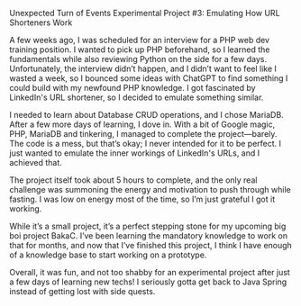 Unexpected Turn of Events
Experimental Project #3: Emulating How URL Shorteners Work

A few weeks ago, I was scheduled for an interview for a PHP web dev training position. I wanted to pick up PHP beforehand, so I learned the fundamentals while also reviewing Python on the side for a few days. Unfortunately, the interview didn’t happen, and I didn’t want to feel like I wasted a week, so I bounced some ideas with ChatGPT to find something I could build with my newfound PHP knowledge. I got fascinated by LinkedIn's URL shortener, so I decided to emulate something similar.

I needed to learn about Database CRUD operations, and I chose MariaDB. After a few  more days of learning, I dove in. With a bit of Google magic, PHP, MariaDB and tinkering, I managed to complete the project—barely. The code is a mess, but that’s okay; I never intended for it to be perfect. I just wanted to emulate the inner workings of LinkedIn's URLs, and I achieved that.

The project itself took about 5 hours to complete, and the only real challenge was summoning the energy and motivation to push through while fasting. I was low on energy most of the time, so I’m just grateful I got it working.

While it’s a small project, it’s a perfect stepping stone for my upcoming big boi project BakaC. I’ve been learning the mandatory knowledge to work on that for months, and now that I’ve finished this project, I think I have enough of a knowledge base to start working on a prototype.

Overall, it was fun, and not too shabby for an experimental project after just a few days of learning new techs! I seriously gotta get back to Java Spring instead of getting lost with side quests.
